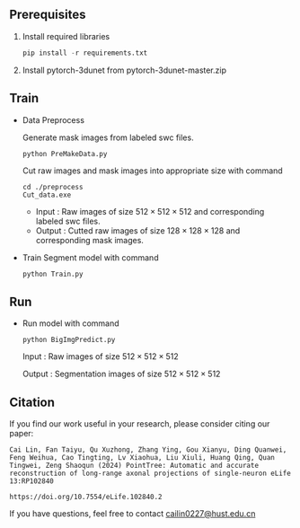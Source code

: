 ## Prerequisites

1. Install required libraries

   ```python
   pip install -r requirements.txt
   ```

   

2. Install pytorch-3dunet from pytorch-3dunet-master.zip



## Train

- Data Preprocess

  Generate mask images from labeled swc files.

  ```
  python PreMakeData.py
  ```

  Cut raw images and mask images into appropriate size with command

  ```
  cd ./preprocess
  Cut_data.exe
  ```

  - Input : Raw images of size $512\times 512 \times 512$ and corresponding labeled swc files.
  - Output : Cutted raw images of size $128\times 128 \times 128$ and corresponding mask images.

- Train Segment model with command

  ``` python
  python Train.py
  ```

  

## Run

- Run model with command

  ```
  python BigImgPredict.py
  ```

  Input : Raw images of size  $512\times 512 \times 512$

  Output : Segmentation images of size $512\times 512 \times 512$

## Citation

If you find our work useful in your research, please consider citing our paper:

```
Cai Lin, Fan Taiyu, Qu Xuzhong, Zhang Ying, Gou Xianyu, Ding Quanwei, Feng Weihua, Cao Tingting, Lv Xiaohua, Liu Xiuli, Huang Qing, Quan Tingwei, Zeng Shaoqun (2024) PointTree: Automatic and accurate reconstruction of long-range axonal projections of single-neuron eLife 13:RP102840

https://doi.org/10.7554/eLife.102840.2
```

If you have questions, feel free to contact cailin0227@hust.edu.cn













